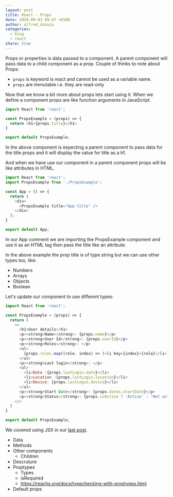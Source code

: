 ```yaml
---
layout: post
title: React - Props
date: 2020-09-03 09:47 +0100
author: alfred_dsouza
categories:
  - blog
  - react
share: true
---
```


Props or properties is data passed to a component. A parent component will pass data to a child component as a prop.
Couple of thinks to note about Props:
- `props` is keyword is react and cannot be used as a variable name.
- `props` are immutable i.e. they are read-only

Now that we know a bit more about props lets start using it. When we define a component props are like function arguments in JavaScript.
```javascript
import React from 'react';

const PropsExample = (props) => {
  return <h1>{props.title}</h1>
}

export default PropsExample;
```

In the above component is expecting a parent component to pass data for the title props and it will display the value for title as a h1.

And when we have use our component in a parent component props will be like attributes in HTML.
```javascript
import React from 'react';
import PropsExample from './PropsExample';

const App = () => {
  return (
    <div>
      <PropsExample title="App title" />
    </div>
  );
}

export default App;
```

In our App comment we are importing the PropsExample component and use it as an HTML tag then pass the title like an attribute.

In the above example the prop title is of type string but we can use other types too, like:
- Numbers
- Arrays
- Objects
- Boolean

Let's update our component to use different types:
```javascript
import React from 'react';

const PropsExample = (props) => {
  return (
    <>
      <h1>User details</h1>
      <p><strong>Name</strong>: {props.name}</p>
      <p><strong>User Id</strong>: {props.userId}</p>
      <p><strong>Roles</strong>: </p>
      <ul>
        {props.roles.map((role, index) => (<li key={index}>{role}</li>))}
      </ul>
      <p><strong>Last login</strong>: </p>
      <ul>
        <li>Date :{props.lastLogin.date}</li>
        <li>Location :{props.lastLogin.location}</li>
        <li>Device: {props.lastLogin.device}</li>
      </ul>
      <p><strong>Start Date</strong>: {props.dates.startDate}</p>
      <p><strong>Status</strong>: {props.isActive ? 'Active' : 'Not active'}
    </>
  )
}

export default PropsExample;
```

We covered using JSX in our [last post](/blog/react/jsx-what-is-that/).
- Data
- Methods
- Other components
  - Children
- Descruture
- Proptypes
    - Types
    - isRequired
    - https://reactjs.org/docs/typechecking-with-proptypes.html
- Default props
